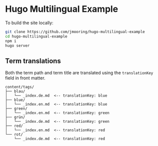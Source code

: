 # Hugo Multilingual Example

To build the site locally:

```sh
git clone https://github.com/jmooring/hugo-multilingual-example
cd hugo-multilingual-example
npm i
hugo server
```

## Term translations

Both the term path and term title are translated using the `translationKey`
field in front matter.

```text
content/tags/
├── blau/
│   └── _index.de.md  <-- translationKey: blue
├── blue/
│   └── _index.en.md  <-- translationKey: blue
├── green/
│   └── _index.en.md  <-- translationKey: green
├── grün/
│   └── _index.de.md  <-- translationKey: green
├── red/
│   └── _index.en.md  <-- translationKey: red
└── rot/
    └── _index.de.md  <-- translationKey: red
```
